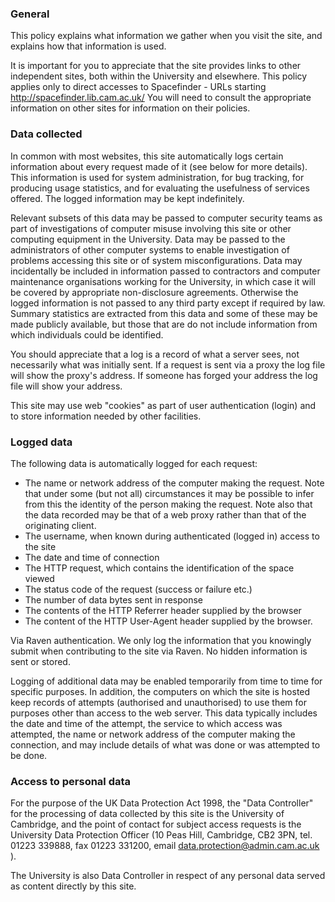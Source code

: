 ### General 
This policy explains what information we gather when you visit the site, and explains how that information is used.

It is important for you to appreciate that the site provides links to other independent sites, both within the University and elsewhere. This policy applies only to direct accesses to Spacefinder - URLs starting http://spacefinder.lib.cam.ac.uk/ You will need to consult the appropriate information on other sites for information on their policies.

### Data collected
In common with most websites, this site automatically logs certain information about every request made of it (see below for more details). This information is used for system administration, for bug tracking, for producing usage statistics, and for evaluating the usefulness of services offered. The logged information may be kept indefinitely.

Relevant subsets of this data may be passed to computer security teams as part of investigations of computer misuse involving this site or other computing equipment in the University. Data may be passed to the administrators of other computer systems to enable investigation of problems accessing this site or of system misconfigurations. Data may incidentally be included in information passed to contractors and computer maintenance organisations working for the University, in which case it will be covered by appropriate non-disclosure agreements. Otherwise the logged information is not passed to any third party except if required by law. Summary statistics are extracted from this data and some of these may be made publicly available, but those that are do not include information from which individuals could be identified.

You should appreciate that a log is a record of what a server sees, not necessarily what was initially sent. If a request is sent via a proxy the log file will show the proxy's address. If someone has forged your address the log file will show your address.

This site may use web "cookies" as part of user authentication (login) and to store information needed by other facilities.

### Logged data
The following data is automatically logged for each request:

- The name or network address of the computer making the request. Note that under some (but not all) circumstances it may be possible to infer from this the identity of the person making the request. Note also that the data recorded may be that of a web proxy rather than that of the originating client.
- The username, when known during authenticated (logged in) access to the site
- The date and time of connection
- The HTTP request, which contains the identification of the space viewed
- The status code of the request (success or failure etc.)
- The number of data bytes sent in response
- The contents of the HTTP Referrer header supplied by the browser
- The content of the HTTP User-Agent header supplied by the browser.

Via Raven authentication. We only log the information that you knowingly submit when contributing to the site via Raven. No hidden information is sent or stored.

Logging of additional data may be enabled temporarily from time to time for specific purposes. In addition, the computers on which the site is hosted keep records of attempts (authorised and unauthorised) to use them for purposes other than access to the web server. This data typically includes the date and time of the attempt, the service to which access was attempted, the name or network address of the computer making the connection, and may include details of what was done or was attempted to be done.

### Access to personal data 
For the purpose of the UK Data Protection Act 1998, the "Data Controller" for the processing of data collected by this site is the University of Cambridge, and the point of contact for subject access requests is the University Data Protection Officer (10 Peas Hill, Cambridge, CB2 3PN, tel. 01223 339888, fax 01223 331200, email data.protection@admin.cam.ac.uk ).

The University is also Data Controller in respect of any personal data served as content directly by this site.
